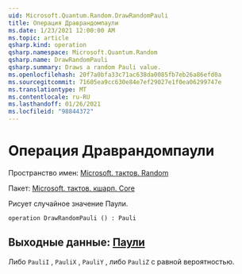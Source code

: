 ```yaml
---
uid: Microsoft.Quantum.Random.DrawRandomPauli
title: Операция Драврандомпаули
ms.date: 1/23/2021 12:00:00 AM
ms.topic: article
qsharp.kind: operation
qsharp.namespace: Microsoft.Quantum.Random
qsharp.name: DrawRandomPauli
qsharp.summary: Draws a random Pauli value.
ms.openlocfilehash: 20f7a0bfa33c71ac638da0085fb7eb26a86efd0a
ms.sourcegitcommit: 71605ea9cc630e84e7ef29027e1f0ea06299747e
ms.translationtype: MT
ms.contentlocale: ru-RU
ms.lasthandoff: 01/26/2021
ms.locfileid: "98844372"
---
```

# <a name="drawrandompauli-operation"></a>Операция Драврандомпаули

Пространство имен: [Microsoft. тактов. Random](xref:Microsoft.Quantum.Random)

Пакет: [Microsoft. тактов. кшарп. Core](https://nuget.org/packages/Microsoft.Quantum.QSharp.Core)


Рисует случайное значение Паули.

```qsharp
operation DrawRandomPauli () : Pauli
```


## <a name="output--pauli"></a>Выходные данные: [Паули](xref:microsoft.quantum.lang-ref.pauli)

Либо `PauliI` , `PauliX` , `PauliY` , либо `PauliZ` с равной вероятностью.